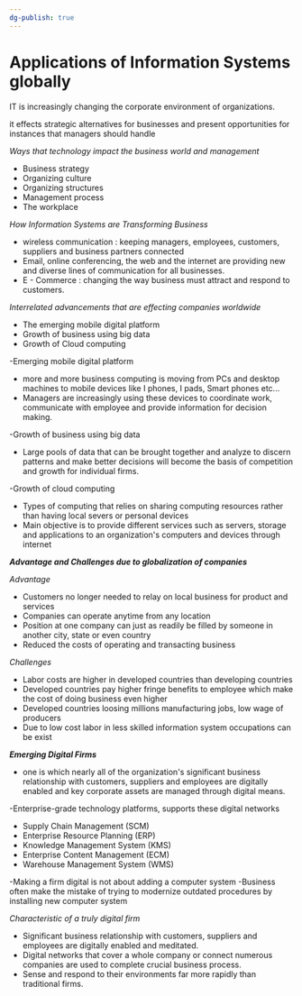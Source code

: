 ```yaml
---
dg-publish: true
---
```


# Applications of Information Systems globally

IT is increasingly changing the corporate environment of organizations.

it effects strategic alternatives for businesses and present opportunities for instances that managers should handle


*Ways that technology impact the business world and management*

- Business strategy 
- Organizing culture
- Organizing structures
- Management process
- The workplace


*How Information Systems are Transforming Business*

- wireless communication : keeping managers, employees, customers, suppliers and business partners connected
- Email, online conferencing, the web and the internet are providing new and diverse lines of communication for all businesses.
- E - Commerce : changing the way business must attract and respond to customers.


*Interrelated advancements that are effecting companies worldwide*

- The emerging mobile digital platform
- Growth of business using big data
- Growth of Cloud computing

-Emerging mobile digital platform
- more and more business computing is moving from PCs and desktop machines to mobile devices like I phones, I pads, Smart phones etc... 
- Managers are increasingly using these devices to coordinate work, communicate with employee and provide information for decision making.

-Growth of business using big data
- Large pools of data that can be brought together and analyze to discern patterns and make better decisions will become the basis of competition and growth for individual firms.

-Growth of cloud computing
- Types of computing that relies on sharing computing resources rather than having local severs or personal devices
- Main objective is to provide different services such as servers, storage and applications to an organization's computers and devices through internet


***Advantage and Challenges due to globalization of companies***

*Advantage*
- Customers no longer needed to relay on local business for product and services
- Companies can operate anytime from any location
- Position at one company can just as readily be filled by someone in another city, state or even country
- Reduced the costs of operating and transacting business

*Challenges*
- Labor costs are higher in developed countries than developing countries
- Developed countries pay higher fringe benefits to employee which make the cost of doing business even higher
- Developed countries loosing millions manufacturing jobs, low wage of producers
- Due to low cost labor in less skilled information system occupations can be exist


***Emerging Digital Firms***


- one is which nearly all of the organization's significant business relationship with customers, suppliers and employees are digitally enabled and key corporate assets are managed through digital means.

-Enterprise-grade technology platforms, supports these digital networks

- Supply Chain Management (SCM)
- Enterprise Resource Planning (ERP)
- Knowledge Management System (KMS)
- Enterprise Content Management (ECM)
- Warehouse Management System (WMS)

-Making a firm digital is not about adding a computer system
-Business often make the mistake of trying  to modernize outdated procedures by installing new computer system


*Characteristic of a truly digital firm*

- Significant business relationship with customers, suppliers and employees are digitally enabled and meditated.
- Digital networks that cover a whole company or connect numerous companies are used to complete crucial business process.
- Sense and respond to their environments far more rapidly than traditional firms.


